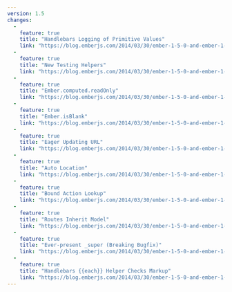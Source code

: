 ```yaml
---
version: 1.5
changes:
  -
    feature: true
    title: "Handlebars Logging of Primitive Values"
    link: "https://blog.emberjs.com/2014/03/30/ember-1-5-0-and-ember-1-6-beta-released.html"
  -
    feature: true
    title: "New Testing Helpers"
    link: "https://blog.emberjs.com/2014/03/30/ember-1-5-0-and-ember-1-6-beta-released.html"
  -
    feature: true
    title: "Ember.computed.readOnly"
    link: "https://blog.emberjs.com/2014/03/30/ember-1-5-0-and-ember-1-6-beta-released.html"
  -
    feature: true
    title: "Ember.isBlank"
    link: "https://blog.emberjs.com/2014/03/30/ember-1-5-0-and-ember-1-6-beta-released.html"
  -
    feature: true
    title: "Eager Updating URL"
    link: "https://blog.emberjs.com/2014/03/30/ember-1-5-0-and-ember-1-6-beta-released.html"
  -
    feature: true
    title: "Auto Location"
    link: "https://blog.emberjs.com/2014/03/30/ember-1-5-0-and-ember-1-6-beta-released.html"
  -
    feature: true
    title: "Bound Action Lookup"
    link: "https://blog.emberjs.com/2014/03/30/ember-1-5-0-and-ember-1-6-beta-released.html"
  -
    feature: true
    title: "Routes Inherit Model"
    link: "https://blog.emberjs.com/2014/03/30/ember-1-5-0-and-ember-1-6-beta-released.html"
  -
    feature: true
    title: "Ever-present _super (Breaking Bugfix)"
    link: "https://blog.emberjs.com/2014/03/30/ember-1-5-0-and-ember-1-6-beta-released.html"
  -
    feature: true
    title: "Handlebars {{each}} Helper Checks Markup"
    link: "https://blog.emberjs.com/2014/03/30/ember-1-5-0-and-ember-1-6-beta-released.html"
---
```

